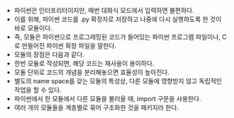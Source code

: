 - 파이썬은 인터프리터이지만, 매번 대화식 모드에서 입력하면 불편하다.
- 이를 위해, 파이썬 코드를 .py 확장자로 저장하고 나중에 다시 실행하도록 한 것이 바로 모듈이다.
- 즉, 모듈은 파이썬으로 프로그래밍된 코드가 들어있는 파이썬 프로그램 파일이나, C로 만들어진 파이썬 확장 파일을 말한다.
- 모듈의 장점은 다음과 같다.
- 한번 모듈로 작성되면, 해당 코드는 재사용이 용이하다.
- 모듈 단위로 코드의 개념을 분리해놓으면 효율성이 높아진다.
- 별도의 name space를 갖는 모듈의 특성상, 다른 모듈에 영향받지 않고 독립적인 작업을 할 수 있다.
- 파이썬에서 한 모듈에서 다른 모듈을 불러올 때, import 구문을 사용한다.
- 여러 개의 모듈들을 계층별로 묶어 구조화한 것을 패키지라 한다.
